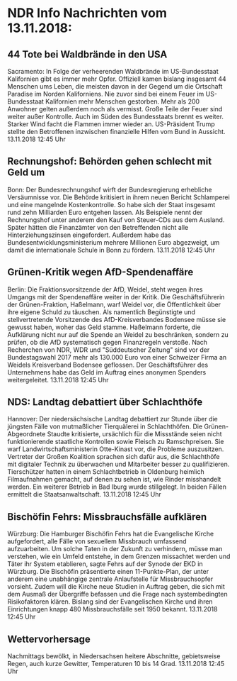 # NDR Info Nachrichten vom 13.11.2018:


## 44 Tote bei Waldbrände in den USA
Sacramento: In Folge der verheerenden Waldbrände im US-Bundesstaat Kalifornien gibt es immer mehr Opfer. Offiziell kamen bislang insgesamt 44 Menschen ums Leben, die meisten davon in der Gegend um die Ortschaft Paradise im Norden Kaliforniens. Nie zuvor sind bei einem Feuer im US-Bundesstaat Kalifornien mehr Menschen gestorben. Mehr als 200 Anwohner gelten außerdem noch als vermisst. Große Teile der Feuer sind weiter außer Kontrolle. Auch im Süden des Bundesstaats brennt es weiter. Starker Wind facht die Flammen immer wieder an. US-Präsident Trump stellte den Betroffenen inzwischen finanzielle Hilfen vom Bund in Aussicht. 13.11.2018 12:45 Uhr 

## Rechnungshof: Behörden gehen schlecht mit Geld um
Bonn: Der Bundesrechnungshof wirft der Bundesregierung erhebliche Versäumnisse vor. Die Behörde kritisiert in ihrem neuen Bericht Schlamperei und eine mangelnde Kostenkontrolle. So habe sich der Staat insgesamt rund zehn Milliarden Euro entgehen lassen. Als Beispiele nennt der Rechnungshof unter anderem den Kauf von Steuer-CDs aus dem Ausland. Später hätten die Finanzämter von den Betreffenden nicht alle Hinterziehungszinsen eingefordert. Außerdem habe das Bundesentwicklungsministerium mehrere Millionen Euro abgezweigt, um damit die internationale Schule in Bonn zu fördern. 13.11.2018 12:45 Uhr 

## Grünen-Kritik wegen AfD-Spendenaffäre
Berlin: Die Fraktionsvorsitzende der AfD, Weidel, steht wegen ihres Umgangs mit der Spendenaffäre weiter in der Kritik. Die Geschäftsführerin der Grünen-Fraktion, Haßelmann, warf Weidel vor, die Öffentlichkeit über ihre eigene Schuld zu täuschen. Als namentlich Begünstigte und stellvertretende Vorsitzende des AfD-Kreisverbandes Bodensee müsse sie gewusst haben, woher das Geld stamme. Haßelmann forderte, die Aufklärung nicht nur auf die Spende an Weidel zu beschränken, sondern zu prüfen, ob die AfD systematisch gegen Finanzregeln verstoße. Nach Recherchen von NDR, WDR und "Süddeutscher Zeitung" sind vor der Bundestagswahl 2017 mehr als 130.000 Euro von einer Schweizer Firma an Weidels Kreisverband Bodensee geflossen. Der Geschäftsführer des Unternehmens habe das Geld im Auftrag eines anonymen Spenders weitergeleitet. 13.11.2018 12:45 Uhr 

## NDS: Landtag debattiert über Schlachthöfe
Hannover: Der niedersächsische Landtag debattiert zur Stunde über die jüngsten Fälle von mutmaßlicher Tierquälerei in Schlachthöfen. Die Grünen-Abgeordnete Staudte kritisierte, ursächlich für die Missstände seien nicht funktionierende staatliche Kontrollen sowie Fleisch zu Ramschpreisen. Sie warf Landwirtschaftsministerin Otte-Kinast vor, die Probleme auszusitzen. Vertreter der Großen Koalition sprachen sich dafür aus, die Schlachthöfe mit digitaler Technik zu überwachen und Mitarbeiter besser zu qualifizieren. Tierschützer hatten in einem Schlachtbetrieb in Oldenburg heimlich Filmaufnahmen gemacht, auf denen zu sehen ist, wie Rinder misshandelt werden. Ein weiterer Betrieb in Bad Iburg wurde stillgelegt. In beiden Fällen ermittelt die Staatsanwaltschaft. 13.11.2018 12:45 Uhr 

## Bischöfin Fehrs: Missbrauchsfälle aufklären
Würzburg: Die Hamburger Bischöfin Fehrs hat die Evangelische Kirche aufgefordert, alle Fälle von sexuellem Missbrauch umfassend aufzuarbeiten. Um solche Taten in der Zukunft zu verhindern, müsse man verstehen, wie ein Umfeld entstehe, in dem Grenzen missachtet werden und Täter ihr System etablieren, sagte Fehrs auf der Synode der EKD in Würzburg. Die Bischöfin präsentierte einen 11-Punkte-Plan, der unter anderem eine unabhängige zentrale Anlaufstelle für Missbrauchsopfer vorsieht. Zudem will die Kirche neue Studien in Auftrag geben, die sich mit dem Ausmaß der Übergriffe befassen und die Frage nach systembedingten Risikofaktoren klären. Bislang sind der Evangelischen Kirche und ihren Einrichtungen knapp 480 Missbrauchsfälle seit 1950 bekannt. 13.11.2018 12:45 Uhr 

## Wettervorhersage
Nachmittags bewölkt, in Niedersachsen heitere Abschnitte, gebietsweise Regen, auch kurze Gewitter, Temperaturen 10 bis 14 Grad. 13.11.2018 12:45 Uhr 
